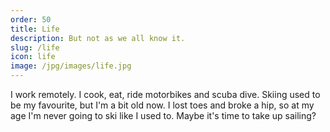 ```yaml
---
order: 50
title: Life
description: But not as we all know it.
slug: /life
icon: life
image: /jpg/images/life.jpg
---
```

I work remotely. I cook, eat, ride motorbikes and scuba dive. Skiing used to be my favourite, but I'm a bit old now. I lost toes and broke a hip, so at my age I'm never going to ski like I used to. Maybe it's time to take up sailing?